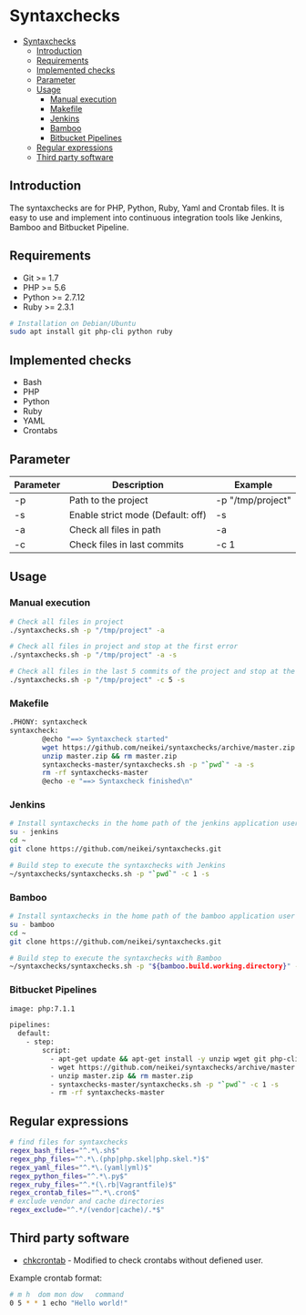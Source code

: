 # Syntaxchecks

<!-- TOC -->

- [Syntaxchecks](#syntaxchecks)
    - [Introduction](#introduction)
    - [Requirements](#requirements)
    - [Implemented checks](#implemented-checks)
    - [Parameter](#parameter)
    - [Usage](#usage)
        - [Manual execution](#manual-execution)
        - [Makefile](#makefile)
        - [Jenkins](#jenkins)
        - [Bamboo](#bamboo)
        - [Bitbucket Pipelines](#bitbucket-pipelines)
    - [Regular expressions](#regular-expressions)
    - [Third party software](#third-party-software)

<!-- /TOC -->

## Introduction

The syntaxchecks are for PHP, Python, Ruby, Yaml and Crontab files. It is easy to use and implement into continuous integration tools like Jenkins, Bamboo and Bitbucket Pipeline.

## Requirements

- Git >= 1.7
- PHP >= 5.6
- Python >= 2.7.12
- Ruby >= 2.3.1

```bash
# Installation on Debian/Ubuntu
sudo apt install git php-cli python ruby
```

## Implemented checks

- Bash
- PHP
- Python
- Ruby
- YAML
- Crontabs

## Parameter

| Parameter | Description                       | Example           |
|-----------|-----------------------------------|-------------------|
| -p        | Path to the project               | -p "/tmp/project" |
| -s        | Enable strict mode (Default: off) | -s                |
| -a        | Check all files in path           | -a                |
| -c        | Check files in last commits       | -c 1              |

## Usage

### Manual execution

```bash
# Check all files in project
./syntaxchecks.sh -p "/tmp/project" -a

# Check all files in project and stop at the first error
./syntaxchecks.sh -p "/tmp/project" -a -s

# Check all files in the last 5 commits of the project and stop at the first error
./syntaxchecks.sh -p "/tmp/project" -c 5 -s
```

### Makefile

```bash
.PHONY: syntaxcheck
syntaxcheck:
        @echo "==> Syntaxcheck started"
        wget https://github.com/neikei/syntaxchecks/archive/master.zip
        unzip master.zip && rm master.zip
        syntaxchecks-master/syntaxchecks.sh -p "`pwd`" -a -s
        rm -rf syntaxchecks-master
        @echo -e "==> Syntaxcheck finished\n"
```

### Jenkins

```bash
# Install syntaxchecks in the home path of the jenkins application user
su - jenkins
cd ~
git clone https://github.com/neikei/syntaxchecks.git

# Build step to execute the syntaxchecks with Jenkins
~/syntaxchecks/syntaxchecks.sh -p "`pwd`" -c 1 -s
```

### Bamboo

```bash
# Install syntaxchecks in the home path of the bamboo application user
su - bamboo
cd ~
git clone https://github.com/neikei/syntaxchecks.git

# Build step to execute the syntaxchecks with Bamboo
~/syntaxchecks/syntaxchecks.sh -p "${bamboo.build.working.directory}" -c 1 -s
```

### Bitbucket Pipelines

```bash
image: php:7.1.1

pipelines:
  default:
    - step:
        script:
          - apt-get update && apt-get install -y unzip wget git php-cli python ruby
          - wget https://github.com/neikei/syntaxchecks/archive/master.zip
          - unzip master.zip && rm master.zip
          - syntaxchecks-master/syntaxchecks.sh -p "`pwd`" -c 1 -s
          - rm -rf syntaxchecks-master
```

## Regular expressions

```bash
# find files for syntaxchecks
regex_bash_files="^.*\.sh$"
regex_php_files="^.*\.(php|php.skel|php.skel.*)$"
regex_yaml_files="^.*\.(yaml|yml)$"
regex_python_files="^.*\.py$"
regex_ruby_files="^.*(\.rb|Vagrantfile)$"
regex_crontab_files="^.*\.cron$"
# exclude vendor and cache directories
regex_exclude="^.*/(vendor|cache)/.*$"
```

## Third party software

- [chkcrontab](https://github.com/lyda/chkcrontab) - Modified to check crontabs without defiened user.

Example crontab format:

```bash
# m h  dom mon dow   command
0 5 * * 1 echo "Hello world!"
```
